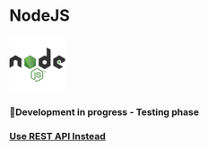 # NodeJS

![](../../.gitbook/assets/image%20%2811%29.png)

### 👋Development in progress - Testing phase

### [Use REST API Instead](../../api/rest-api.md#solve-rule)



